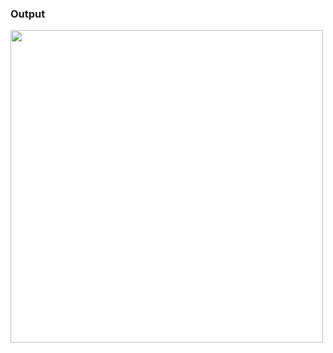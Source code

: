### Output

<img src="https://github.com/Rasmika-b/Inter-Process-Communication/assets/60094457/ca0c560f-b58a-4c84-9f96-79b35e9991a8" width="500"/>
